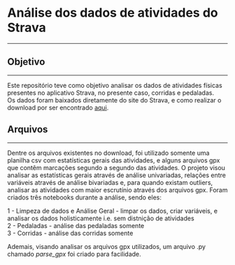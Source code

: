 # Análise dos dados de atividades do Strava
---
## Objetivo
---
Este repositório teve como objetivo analisar os dados de atividades físicas presentes no aplicativo Strava, no presente caso, corridas e pedaladas.\
Os dados foram baixados diretamente do site do Strava, e como realizar o download por ser encontrado [aqui](https://support.strava.com/hc/pt/articles/216918437-Exportar-os-seus-dados-e-exporta%C3%A7%C3%A3o-em-massa).

## Arquivos
---
Dentre os arquivos existentes no download, foi utilizado somente uma planilha csv com estatísticas gerais das atividades, e alguns arquivos gpx que contêm marcações segundo a segundo das atividades.
O projeto visou analisar as estatísticas gerais através de análise univariadas, relações entre variáveis através de análise bivariadas e, para quando existam outliers, analisar as atividades com maior escrutínio através dos arquivos gpx.
Foram criados três notebooks durante a análise, sendo eles:

1 - Limpeza de dados e Análise Geral - limpar os dados, criar variáveis, e analisar os dados holisticamente i.e. sem distnição de atividades\
2 - Pedaladas - análise das pedaladas somente\
3 - Corridas - análise das corridas somente

Ademais, visando analisar os arquivos gpx utilizados, um arquivo .py chamado *parse_gpx* foi criado para facilidade.
